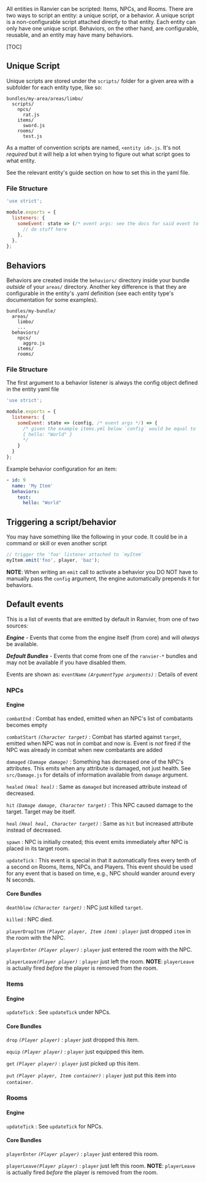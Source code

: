 All entities in Ranvier can be scripted: Items, NPCs, and Rooms. There are two ways to script an entity: a unique
script, or a behavior.  A unique script is a non-configurable script attached directly to that entity. Each entity can
only have one unique script.  Behaviors, on the other hand, are configurable, reusable, and an entity may have many
behaviors.

[TOC]

## Unique Script

Unique scripts are stored under the `scripts/` folder for a given area with a subfolder for each entity type, like so:

```
bundles/my-area/areas/limbo/
  scripts/
    npcs/
      rat.js
    items/
      sword.js
    rooms/
      test.js
```

As a matter of convention scripts are named, `<entity id>.js`. It's not _required_ but it will help a
lot when trying to figure out what script goes to what entity.

See the relevant entity's guide section on how to set this in the yaml file.

### File Structure

```javascript
'use strict';

module.exports = {
  listeners: {
    someEvent: state => (/* event args: see the docs for said event to see its args */) {
      // do stuff here
    },
  },
};
```


## Behaviors

Behaviors are created inside the `behaviors/` directory inside your bundle _outside_ of your `areas/` directory. Another
key difference is that they are configurable in the entity's .yaml definition (see each entity type's documentation for
some examples).

```
bundles/my-bundle/
  areas/
    limbo/
    ...
  behaviors/
    npcs/
      aggro.js
    items/
    rooms/
```

### File Structure

The first argument to a behavior listener is always the config object defined in the entity yaml file

```javascript
'use strict';

module.exports = {
  listeners: {
    someEvent: state => (config, /* event args */) => {
      /* given the example items.yml below `config` would be equal to
      { hello: "World" }
      */
    }
  }
};
```

Example behavior configuration for an item:
```yaml
- id: 9
  name: 'My Item'
  behaviors:
    test:
      hello: "World"
```
## Triggering a script/behavior

You may have something like the following in your code. It could be in a command or skill or even another script

```javascript
// trigger the 'foo' listener attached to `myItem`
myItem.emit('foo', player, 'baz');
```

**NOTE**: When writing an `emit` call to activate a behavior you DO NOT have to manually pass the `config` argument,
the engine automatically prepends it for behaviors.

## Default events

This is a list of events that are emitted by default in Ranvier, from one of two sources:

***Engine*** - Events that come from the engine itself (from core) and will _always_ be available.

***Default Bundles*** - Events that come from one of the `ranvier-*` bundles and may not be available if you have disabled them.

Events are shown as:
`eventName` _`(ArgumentType arguments)`_
:    Details of event

### NPCs

#### Engine

`combatEnd`
:    Combat has ended, emitted when an NPC's list of combatants becomes empty

`combatStart` _`(Character target)`_
:    Combat has started against `target`, emitted when NPC was not in combat and now is. Event is _not_ fired if the NPC
was already in combat when new combatants are added

`damaged` _`(Damage damage)`_
:    Something has decreased one of the NPC's attributes. This emits when any attribute is damaged, not just health. See `src/Damage.js`
for details of information available from `damage` argument.

`healed` _`(Heal heal)`_
:    Same as `damaged` but increased attribute instead of decreased.

`hit` _`(Damage damage, Character target)`_
:    This NPC caused damage to the target. Target may be itself.

`heal` _`(Heal heal, Character target)`_
:    Same as `hit` but increased attribute instead of decreased.

`spawn`
:    NPC is initially created; this event emits immediately after NPC is placed in its target room.

`updateTick`
:    This event is special in that it automatically fires every tenth of a second on Rooms, Items, NPCs, and Players.
This event should be used for any event that is based on time, e.g., NPC should wander around every N seconds.

#### Core Bundles

`deathblow` _`(Character target)`_
:    NPC just killed `target`.

`killed`
:    NPC died.

`playerDropItem` _`(Player player, Item item)`_
:    `player` just dropped `item` in the room with the NPC.

`playerEnter` _`(Player player)`_
:    `player` just entered the room with the NPC.

`playerLeave`_`(Player player)`_
:    `player` just left the room. **NOTE**: `playerLeave` is actually fired _before_ the player is removed from the room.

### Items

#### Engine

`updateTick`
:    See `updateTick` under NPCs.

#### Core Bundles

`drop` _`(Player player)`_
:    `player` just dropped this item.

`equip` _`(Player player)`_
:    `player` just equipped this item.

`get` _`(Player player)`_
:    `player` just picked up this item.

`put` _`(Player player, Item container)`_
:    `player` just put this item into `container`.

### Rooms

#### Engine

`updateTick`
:    See `updateTick` for NPCs.

#### Core Bundles

`playerEnter` _`(Player player)`_
:    `player` just entered this room.

`playerLeave`_`(Player player)`_
:    `player` just left this room. **NOTE**: `playerLeave` is actually fired _before_ the player is removed from the room.
